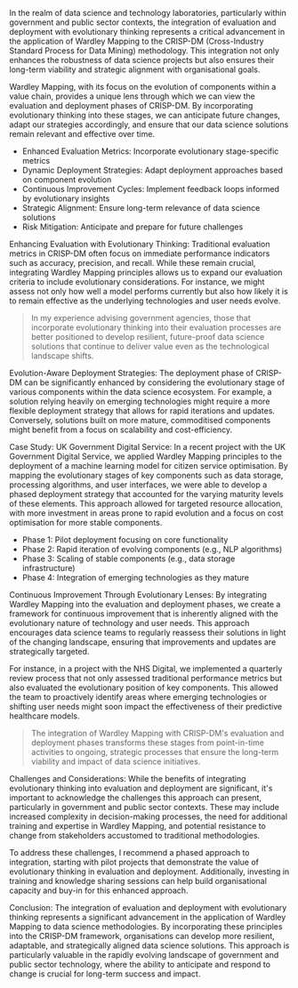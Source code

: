 In the realm of data science and technology laboratories, particularly within government and public sector contexts, the integration of evaluation and deployment with evolutionary thinking represents a critical advancement in the application of Wardley Mapping to the CRISP-DM (Cross-Industry Standard Process for Data Mining) methodology. This integration not only enhances the robustness of data science projects but also ensures their long-term viability and strategic alignment with organisational goals.

Wardley Mapping, with its focus on the evolution of components within a value chain, provides a unique lens through which we can view the evaluation and deployment phases of CRISP-DM. By incorporating evolutionary thinking into these stages, we can anticipate future changes, adapt our strategies accordingly, and ensure that our data science solutions remain relevant and effective over time.

- Enhanced Evaluation Metrics: Incorporate evolutionary stage-specific metrics
- Dynamic Deployment Strategies: Adapt deployment approaches based on component evolution
- Continuous Improvement Cycles: Implement feedback loops informed by evolutionary insights
- Strategic Alignment: Ensure long-term relevance of data science solutions
- Risk Mitigation: Anticipate and prepare for future challenges

Enhancing Evaluation with Evolutionary Thinking: Traditional evaluation metrics in CRISP-DM often focus on immediate performance indicators such as accuracy, precision, and recall. While these remain crucial, integrating Wardley Mapping principles allows us to expand our evaluation criteria to include evolutionary considerations. For instance, we might assess not only how well a model performs currently but also how likely it is to remain effective as the underlying technologies and user needs evolve.

> In my experience advising government agencies, those that incorporate evolutionary thinking into their evaluation processes are better positioned to develop resilient, future-proof data science solutions that continue to deliver value even as the technological landscape shifts.

Evolution-Aware Deployment Strategies: The deployment phase of CRISP-DM can be significantly enhanced by considering the evolutionary stage of various components within the data science ecosystem. For example, a solution relying heavily on emerging technologies might require a more flexible deployment strategy that allows for rapid iterations and updates. Conversely, solutions built on more mature, commoditised components might benefit from a focus on scalability and cost-efficiency.

Case Study: UK Government Digital Service: In a recent project with the UK Government Digital Service, we applied Wardley Mapping principles to the deployment of a machine learning model for citizen service optimisation. By mapping the evolutionary stages of key components such as data storage, processing algorithms, and user interfaces, we were able to develop a phased deployment strategy that accounted for the varying maturity levels of these elements. This approach allowed for targeted resource allocation, with more investment in areas prone to rapid evolution and a focus on cost optimisation for more stable components.

- Phase 1: Pilot deployment focusing on core functionality
- Phase 2: Rapid iteration of evolving components (e.g., NLP algorithms)
- Phase 3: Scaling of stable components (e.g., data storage infrastructure)
- Phase 4: Integration of emerging technologies as they mature

Continuous Improvement Through Evolutionary Lenses: By integrating Wardley Mapping into the evaluation and deployment phases, we create a framework for continuous improvement that is inherently aligned with the evolutionary nature of technology and user needs. This approach encourages data science teams to regularly reassess their solutions in light of the changing landscape, ensuring that improvements and updates are strategically targeted.

For instance, in a project with the NHS Digital, we implemented a quarterly review process that not only assessed traditional performance metrics but also evaluated the evolutionary position of key components. This allowed the team to proactively identify areas where emerging technologies or shifting user needs might soon impact the effectiveness of their predictive healthcare models.

> The integration of Wardley Mapping with CRISP-DM's evaluation and deployment phases transforms these stages from point-in-time activities to ongoing, strategic processes that ensure the long-term viability and impact of data science initiatives.

Challenges and Considerations: While the benefits of integrating evolutionary thinking into evaluation and deployment are significant, it's important to acknowledge the challenges this approach can present, particularly in government and public sector contexts. These may include increased complexity in decision-making processes, the need for additional training and expertise in Wardley Mapping, and potential resistance to change from stakeholders accustomed to traditional methodologies.

To address these challenges, I recommend a phased approach to integration, starting with pilot projects that demonstrate the value of evolutionary thinking in evaluation and deployment. Additionally, investing in training and knowledge sharing sessions can help build organisational capacity and buy-in for this enhanced approach.

Conclusion: The integration of evaluation and deployment with evolutionary thinking represents a significant advancement in the application of Wardley Mapping to data science methodologies. By incorporating these principles into the CRISP-DM framework, organisations can develop more resilient, adaptable, and strategically aligned data science solutions. This approach is particularly valuable in the rapidly evolving landscape of government and public sector technology, where the ability to anticipate and respond to change is crucial for long-term success and impact.